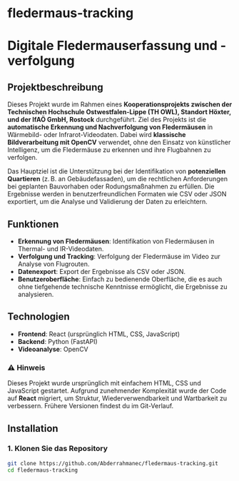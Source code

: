 # fledermaus-tracking
# Digitale Fledermauserfassung und -verfolgung

## Projektbeschreibung

Dieses Projekt wurde im Rahmen eines **Kooperationsprojekts zwischen der Technischen Hochschule Ostwestfalen-Lippe (TH OWL), Standort Höxter, und der IfAÖ GmbH, Rostock** durchgeführt. Ziel des Projekts ist die **automatische Erkennung und Nachverfolgung von Fledermäusen** in Wärmebild- oder Infrarot-Videodaten. Dabei wird **klassische Bildverarbeitung mit OpenCV** verwendet, ohne den Einsatz von künstlicher Intelligenz, um die Fledermäuse zu erkennen und ihre Flugbahnen zu verfolgen.

Das Hauptziel ist die Unterstützung bei der Identifikation von **potenziellen Quartieren** (z. B. an Gebäudefassaden), um die rechtlichen Anforderungen bei geplanten Bauvorhaben oder Rodungsmaßnahmen zu erfüllen. Die Ergebnisse werden in benutzerfreundlichen Formaten wie CSV oder JSON exportiert, um die Analyse und Validierung der Daten zu erleichtern.

## Funktionen

- **Erkennung von Fledermäusen**: Identifikation von Fledermäusen in Thermal- und IR-Videodaten.
- **Verfolgung und Tracking**: Verfolgung der Fledermäuse im Video zur Analyse von Flugrouten.
- **Datenexport**: Export der Ergebnisse als CSV oder JSON.
- **Benutzeroberfläche**: Einfach zu bedienende Oberfläche, die es auch ohne tiefgehende technische Kenntnisse ermöglicht, die Ergebnisse zu analysieren.

## Technologien

- **Frontend**: React (ursprünglich HTML, CSS, JavaScript)
- **Backend**: Python (FastAPI)
- **Videoanalyse**: OpenCV

### ⚠️ Hinweis
Dieses Projekt wurde ursprünglich mit einfachem HTML, CSS und JavaScript gestartet. Aufgrund zunehmender Komplexität wurde der Code auf **React** migriert, um Struktur, Wiederverwendbarkeit und Wartbarkeit zu verbessern. Frühere Versionen findest du im Git-Verlauf.

## Installation

### 1. Klonen Sie das Repository

```bash
git clone https://github.com/Abderrahmanec/fledermaus-tracking.git
cd fledermaus-tracking
